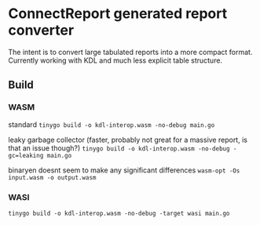 # ConnectReport generated report converter

The intent is to convert large tabulated reports into a more compact format. Currently working with KDL and much less explicit table structure.

## Build

### WASM

standard
`tinygo build -o kdl-interop.wasm -no-debug main.go`

leaky garbage collector (faster, probably not great for a massive report, is that an issue though?)
`tinygo build -o kdl-interop.wasm -no-debug -gc=leaking main.go`

binaryen doesnt seem to make any significant differences
`wasm-opt -Os input.wasm -o output.wasm`

### WASI

`tinygo build -o kdl-interop.wasm -no-debug -target wasi main.go`
